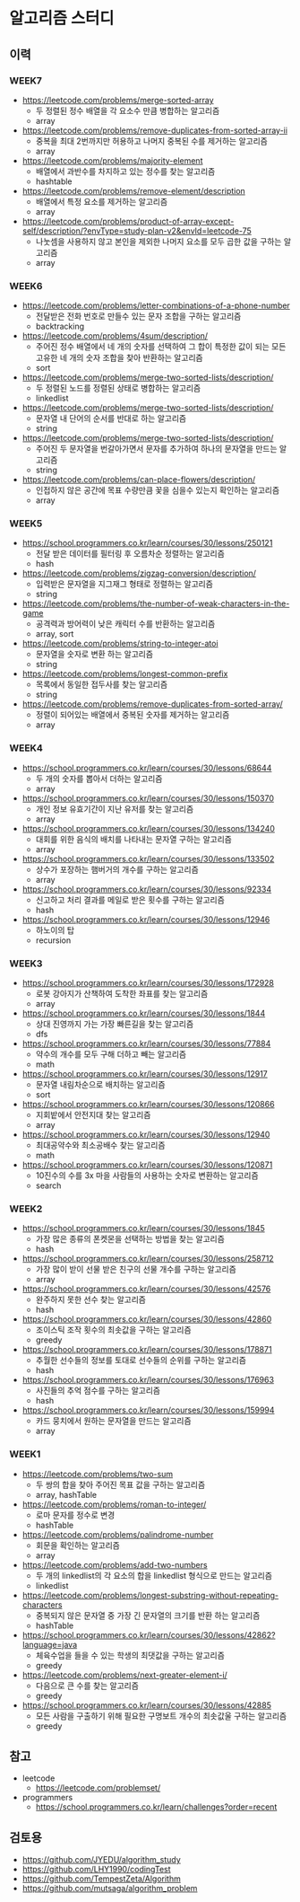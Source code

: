 # 알고리즘 스터디

## 이력 

### WEEK7

* https://leetcode.com/problems/merge-sorted-array
  * 두 정렬된 정수 배열을 각 요소수 만큼 병합하는 알고리즘  
  * array
* https://leetcode.com/problems/remove-duplicates-from-sorted-array-ii
  * 중복을 최대 2번까지만 허용하고 나머지 중복된 수를 제거하는 알고리즘
  * array
* https://leetcode.com/problems/majority-element
  * 배열에서 과반수를 차지하고 있는 정수를 찾는 알고리즘
  * hashtable
* https://leetcode.com/problems/remove-element/description
  * 배열에서 특정 요소를 제거하는 알고리즘
  * array
* https://leetcode.com/problems/product-of-array-except-self/description/?envType=study-plan-v2&envId=leetcode-75
  * 나눗셈을 사용하지 않고 본인을 제외한 나머지 요소를 모두 곱한 값을 구하는 알고리즘
  * array

### WEEK6
* https://leetcode.com/problems/letter-combinations-of-a-phone-number
  * 전달받은 전화 번호로 만들수 있는 문자 조합을 구하는 알고리즘
  * backtracking
* https://leetcode.com/problems/4sum/description/
  * 주어진 정수 배열에서 네 개의 숫자를 선택하여 그 합이 특정한 값이 되는 모든 고유한 네 개의 숫자 조합을 찾아 반환하는 알고리즘
  * sort
* https://leetcode.com/problems/merge-two-sorted-lists/description/
  * 두 정렬된 노드를 정렬된 상태로 병합하는 알고리즘
  * linkedlist
* https://leetcode.com/problems/merge-two-sorted-lists/description/
  * 문자열 내 단어의 순서를 반대로 하는 알고리즘
  * string
* https://leetcode.com/problems/merge-two-sorted-lists/description/
  * 주어진 두 문자열을 번갈아가면서 문자를 추가하여 하나의 문자열을 만드는 알고리즘
  * string
* https://leetcode.com/problems/can-place-flowers/description/
  * 인접하지 않은 공간에 목표 수량만큼 꽃을 심을수 있는지 확인하는 알고리즘
  * array

### WEEK5
* https://school.programmers.co.kr/learn/courses/30/lessons/250121
  * 전달 받은 데이터를 필터링 후 오름차순 정렬하는 알고리즘
  * hash
* https://leetcode.com/problems/zigzag-conversion/description/
  * 입력받은 문자열을 지그재그 형태로 정렬하는 알고리즘
  * string
* https://leetcode.com/problems/the-number-of-weak-characters-in-the-game
  * 공격력과 방어력이 낮은 캐릭터 수를 반환하는 알고리즘
  * array, sort
* https://leetcode.com/problems/string-to-integer-atoi
  * 문자열을 숫자로 변환 하는 알고리즘
  * string
* https://leetcode.com/problems/longest-common-prefix
  * 목록에서 동일한 접두사를 찾는 알고리즘
  * string
* https://leetcode.com/problems/remove-duplicates-from-sorted-array/
  * 정렬이 되어있는 배열에서 중복된 숫자를 제거하는 알고리즘
  * array

### WEEK4

* https://school.programmers.co.kr/learn/courses/30/lessons/68644
  * 두 개의 숫자를 뽑아서 더하는 알고리즘
  * array
* https://school.programmers.co.kr/learn/courses/30/lessons/150370
  * 개인 정보 유효기간이 지난 유저를 찾는 알고리즘
  * array
* https://school.programmers.co.kr/learn/courses/30/lessons/134240
  * 대회를 위한 음식의 배치를 나타내는 문자열 구하는 알고리즘
  * array
* https://school.programmers.co.kr/learn/courses/30/lessons/133502
  * 상수가 포장하는 햄버거의 개수를 구하는 알고리즘
  * array
* https://school.programmers.co.kr/learn/courses/30/lessons/92334
  * 신고하고 처리 결과를 메일로 받은 횟수를 구하는 알고리즘
  * hash
* https://school.programmers.co.kr/learn/courses/30/lessons/12946
  * 하노이의 탑
  * recursion


### WEEK3

* https://school.programmers.co.kr/learn/courses/30/lessons/172928
  * 로봇 강아지가 산책하여 도착한 좌표를 찾는 알고리즘
  * array
* https://school.programmers.co.kr/learn/courses/30/lessons/1844
  * 상대 진영까지 가는 가장 빠른길을 찾는 알고리즘
  * dfs
* https://school.programmers.co.kr/learn/courses/30/lessons/77884
  * 약수의 개수를 모두 구해 더하고 빼는 알고리즘
  * math
* https://school.programmers.co.kr/learn/courses/30/lessons/12917
  * 문자열 내림차순으로 배치하는 알고리즘
  * sort
* https://school.programmers.co.kr/learn/courses/30/lessons/120866
  * 지회밭에서 안전지대 찾는 알고리즘
  * array
* https://school.programmers.co.kr/learn/courses/30/lessons/12940
  * 최대공약수와 최소공배수 찾는 알고리즘
  * math
* https://school.programmers.co.kr/learn/courses/30/lessons/120871
  * 10진수의 수를 3x 마을 사람들의 사용하는 숫자로 변환하는 알고리즘
  * search

### WEEK2

* https://school.programmers.co.kr/learn/courses/30/lessons/1845
  * 가장 많은 종류의 폰켓몬을 선택하는 방법을 찾는 알고리즘
  * hash
* https://school.programmers.co.kr/learn/courses/30/lessons/258712
  * 가장 많이 받이 선물 받은 친구의 선물 개수를 구하는 알고리즘
  * array
* https://school.programmers.co.kr/learn/courses/30/lessons/42576
  * 완주하지 못한 선수 찾는 알고리즘
  * hash
* https://school.programmers.co.kr/learn/courses/30/lessons/42860
  * 조이스틱 조작 횟수의 최솟값을 구하는 알고리즘
  * greedy
* https://school.programmers.co.kr/learn/courses/30/lessons/178871
  * 추월한 선수들의 정보를 토대로 선수들의 순위를 구하는 알고리즘
  * hash
* https://school.programmers.co.kr/learn/courses/30/lessons/176963
  * 사진들의 추억 점수를 구하는 알고리즘
  * hash
* https://school.programmers.co.kr/learn/courses/30/lessons/159994
  * 카드 뭉치에서 원하는 문자열을 만드는 알고리즘
  * array

### WEEK1

* https://leetcode.com/problems/two-sum
  * 두 쌍의 합을 찾아 주어진 목표 값을 구하는 알고리즘
  * array, hashTable 
* https://leetcode.com/problems/roman-to-integer/
  * 로마 문자를 정수로 변경 
  * hashTable
* https://leetcode.com/problems/palindrome-number
  * 회문을 확인하는 알고리즘
  * array
* https://leetcode.com/problems/add-two-numbers
  * 두 개의 linkedlist의 각 요소의 합을 linkedlist 형식으로 만드는 알고리즘
  * linkedlist
* https://leetcode.com/problems/longest-substring-without-repeating-characters
  * 중복되지 않은 문자열 중 가장 긴 문자열의 크기를 반환 하는 알고리즘
  * hashTable
* https://school.programmers.co.kr/learn/courses/30/lessons/42862?language=java
  * 체육수업을 들을 수 있는 학생의 최댓값을 구하는 알고리즘 
  * greedy
* https://leetcode.com/problems/next-greater-element-i/
  * 다음으로 큰 수를 찾는 알고리즘
  * greedy
* https://school.programmers.co.kr/learn/courses/30/lessons/42885
  * 모든 사람을 구출하기 위해 필요한 구명보트 개수의 최솟값울 구하는 알고리즘
  * greedy


## 참고
* leetcode
    * https://leetcode.com/problemset/
* programmers
  * https://school.programmers.co.kr/learn/challenges?order=recent

## 검토용
* https://github.com/JYEDU/algorithm_study
* https://github.com/LHY1990/codingTest
* https://github.com/TempestZeta/Algorithm
* https://github.com/mutsaga/algorithm_problem